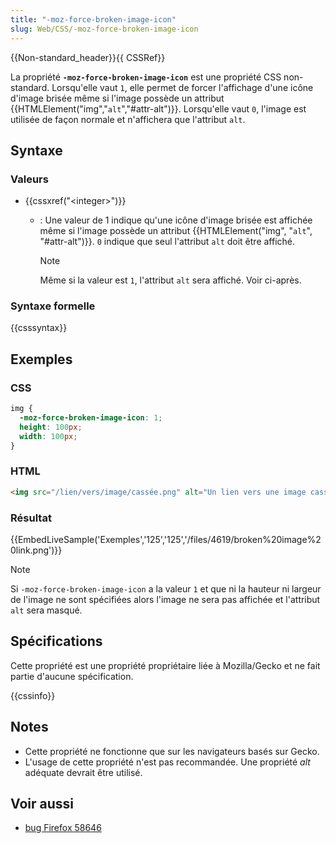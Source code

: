 ```yaml
---
title: "-moz-force-broken-image-icon"
slug: Web/CSS/-moz-force-broken-image-icon
---
```


{{Non-standard_header}}{{ CSSRef}}

La propriété **`-moz-force-broken-image-icon`** est une propriété CSS non-standard. Lorsqu'elle vaut `1`, elle permet de forcer l'affichage d'une icône d'image brisée même si l'image possède un attribut {{HTMLElement("img","<code>alt</code>","#attr-alt")}}. Lorsqu'elle vaut `0`, l'image est utilisée de façon normale et n'affichera que l'attribut `alt`.

## Syntaxe

### Valeurs

- {{cssxref("&lt;integer&gt;")}}

  - : Une valeur de 1 indique qu'une icône d'image brisée est affichée même si l'image possède un attribut {{HTMLElement("img", "<code>alt</code>", "#attr-alt")}}. `0` indique que seul l'attribut `alt` doit être affiché.

    > [!NOTE]
    > Même si la valeur est `1`, l'attribut `alt` sera affiché. Voir ci-après.

### Syntaxe formelle

{{csssyntax}}

## Exemples

### CSS

```css
img {
  -moz-force-broken-image-icon: 1;
  height: 100px;
  width: 100px;
}
```

### HTML

```html
<img src="/lien/vers/image/cassée.png" alt="Un lien vers une image cassée" />
```

### Résultat

{{EmbedLiveSample('Exemples','125','125','/files/4619/broken%20image%20link.png')}}

> [!NOTE]
> Si `-moz-force-broken-image-icon` a la valeur `1` et que ni la hauteur ni largeur de l'image ne sont spécifiées alors l'image ne sera pas affichée et l'attribut `alt` sera masqué.

## Spécifications

Cette propriété est une propriété propriétaire liée à Mozilla/Gecko et ne fait partie d'aucune spécification.

{{cssinfo}}

## Notes

- Cette propriété ne fonctionne que sur les navigateurs basés sur Gecko.
- L'usage de cette propriété n'est pas recommandée. Une propriété _alt_ adéquate devrait être utilisé.

## Voir aussi

- [bug Firefox 58646](https://bugzil.la/58646)
